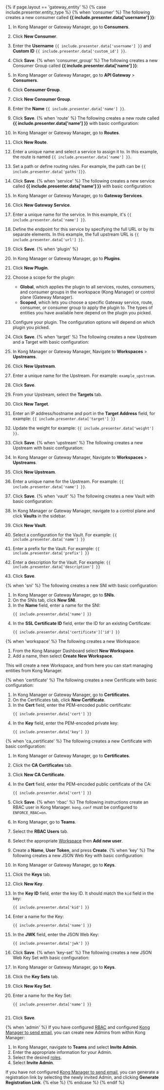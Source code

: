 {% if page.layout == 'gateway_entity' %}
{% case include.presenter.entity_type %}
{% when 'consumer' %}
The following creates a new consumer called **{{ include.presenter.data['username'] }}**:

1. In Kong Manager or Gateway Manager, go to **Consumers**.
2. Click **New Consumer**.
3. Enter the **Username** `{{ include.presenter.data['username'] }}` and **Custom ID** `{{ include.presenter.data['custom_id'] }}`.
4. Click **Save**.
{% when 'consumer_group' %}
The following creates a new Consumer Group called **{{ include.presenter.data['name'] }}**:

1. In Kong Manager or Gateway Manager, go to **API Gateway** > **Consumers**.
2. Click **Consumer Group**.
3. Click **New Consumer Group**.
4. Enter the **Name** `{{ include.presenter.data['name'] }}`.
5. Click **Save**.
{% when 'route' %}
The following creates a new route called **{{ include.presenter.data['name'] }}** with basic configuration:

1. In Kong Manager or Gateway Manager, go to **Routes**.
2. Click **New Route**.
3. Enter a unique name and select a service to assign it to. In this example, the route is named `{{ include.presenter.data['name'] }}`.
4. Set a path or define routing rules. For example, the path can be `{{ include.presenter.data['paths']}}`.
5. Click **Save**.
{% when 'service' %}
The following creates a new service called **{{ include.presenter.data['name'] }}** with basic configuration:

1. In Kong Manager or Gateway Manager, go to **Gateway Services**.
2. Click **New Gateway Service**.
3. Enter a unique name for the service. In this example, it's `{{ include.presenter.data['name'] }}`.
4. Define the endpoint for this service by specifying the full URL or by its separate elements. In this example, the full upstream URL is `{{ include.presenter.data['url'] }}`.
5. Click **Save**.
{% when 'plugin' %}
1. In Kong Manager or Gateway Manager, go to **Plugins**.
2. Click **New Plugin**.
3. Choose a scope for the plugin:
    * **Global**, which applies the plugin to all services, routes, consumers, and consumer groups in the workspace (Kong Manager) or control plane (Gateway Manager).
    * **Scoped**, which lets you choose a specific Gateway service, route, consumer, or consumer group to apply the plugin to.
    The types of entities you have available here depend on the plugin you picked.

4. Configure your plugin. The configuration options will depend on which plugin you picked.
5. Click **Save**.
{% when 'target' %}
The following creates a new Upstream and a Target with basic configuration:

1. In Kong Manager or Gateway Manager, Navigate to **Workspaces** > **Upstreams**.
2. Click **New Upstream**.
3. Enter a unique name for the Upstream. For example: `example_upstream`.
4. Click **Save**.
5. From your Upstream, select the **Targets** tab.
6. Click **New Target**.
7. Enter an IP address/hostname and port in the **Target Address** field, for example: `{{ include.presenter.data['target'] }}`
8. Update the weight for example: `{{ include.presenter.data['weight'] }}`.
9. Click **Save**.
{% when 'upstream' %}
The following creates a new Upstream with basic configuration:

1. In Kong Manager or Gateway Manager, Navigate to **Workspaces** > **Upstreams**.
2. Click **New Upstream**.
3. Enter a unique name for the Upstream. For example: `{{ include.presenter.data['name'] }}`.
4. Click **Save**.
{% when 'vault' %}
The following creates a new Vault with basic configuration:

1. In Kong Manager or Gateway Manager, navigate to a control plane and click **Vaults** in the sidebar.
2. Click **New Vault**.
3. Select a configuration for the Vault. For example: `{{ include.presenter.data['name'] }}`
1. Enter a prefix for the Vault. For example: `{{ include.presenter.data['prefix'] }}`
1. Enter a description for the Vault. For example: `{{ include.presenter.data['description'] }}`
4. Click **Save**.

{% when 'sni' %}
The following creates a new SNI with basic configuration:

1. In Kong Manager or Gateway Manager, go to **SNIs**.
2. On the SNIs tab, click **New SNI**.
3. In the **Name** field, enter a name for the SNI:
    ```
    {{ include.presenter.data['name'] }}
    ```
4. In the **SSL Certificate ID** field, enter the ID for an existing Certificate:
    ```
    {{ include.presenter.data['certificate']['id'] }}
{% when 'workspace' %}
The following creates a new Workspace:

1. From the Kong Manager Dashboard select **New Workspace**.
2. Add a name, then select **Create New Workspace**.

This will create a new Workspace, and from here you can start managing entities from Kong Manager.

{% when 'certificate' %}
The following creates a new Certificate with basic configuration:

1. In Kong Manager or Gateway Manager, go to **Certificates**.
2. On the Certificates tab, click **New Certificate**.
3. In the **Cert** field, enter the PEM-encoded public certificate:
    ```
    {{ include.presenter.data['cert'] }}
    ```
4. In the **Key** field, enter the PEM-encoded private key:
    ```
    {{ include.presenter.data['key'] }}
    ```
{% when 'ca_certificate' %}
The following creates a new Certificate with basic configuration:

1. In Kong Manager or Gateway Manager, go to **Certificates**.
2. Click the **CA Certificates** tab.
3. Click **New CA Certificate**.
4. In the **Cert** field, enter the PEM-encoded public certificate of the CA:
    ```
    {{ include.presenter.data['cert'] }}
    ```
5. Click **Save**.
{% when 'rbac' %}
The following instructions create an RBAC user in Kong Manager. `kong.conf` must be configured to `ENFORCE_RBAC=on`.

1. In Kong Manager, go to **Teams**. 
2. Select the **RBAC Users** tab.
4. Select the appropriate [Workspace](/gateway/entities/workspace/) then **Add new user**.
3. Create a **Name**, **User Token**, and press **Create**. 
{% when 'key' %}
The following creates a new JSON Web Key with basic configuration:

1. In Kong Manager or Gateway Manager, go to **Keys**.
2. Click the **Keys** tab.
3. Click **New Key**.
4. In the **Key ID** field, enter the key ID. It should match the `kid` field in the key:
    ```
    {{ include.presenter.data['kid'] }}
    ```
5. Enter a name for the Key:
    ```
    {{ include.presenter.data['name'] }}
    ```
5. In the **JWK** field, enter the JSON Web Key:
    ```
    {{ include.presenter.data['jwk'] }}
    ```
6. Click **Save**.
{% when 'key-set' %}
The following creates a new JSON Web Key Set with basic configuration:

1. In Kong Manager or Gateway Manager, go to **Keys**.
2. Click the **Key Sets** tab.
3. Click **New Key Set**.
4. Enter a name for the Key Set:
    ```
    {{ include.presenter.data['name'] }}
    ```
    ```
5. Click **Save**.

{% when 'admin' %}
If you have configured [RBAC](/gateway/entities/rbac/#enable-rbac) and configured [Kong Manager to send email](/how-to/configure-kong-manager-email), you can create new Admins from within Kong Manager: 

1. In Kong Manager, navigate to **Teams** and select **Invite Admin**. 
2. Enter the appropriate information for your Admin. 
3. Select the desired [roles](/gateway/entities/rbac/#default-kong-gateway-roles).
4. Select **Invite Admin**.

If you have not configured [Kong Manager to send email](/how-to/configure-kong-manager-email), you can generate a registration link by selecting the newly invited Admin, and clicking **Generate Registration Link**.
{% else %}
{% endcase %}
{% endif %}


